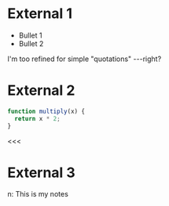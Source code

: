 # External 1
<!-- .slide: data-background="indigo"-->
- Bullet 1 <!-- .element: class="fragment"-->
- Bullet 2 <!-- .element: class="fragment"-->

I'm too refined for simple "quotations" ---right?

>>>

# External 2
```js [2]
function multiply(x) {
  return x * 2;
}
```

<<<

# External 3

n: This is my notes